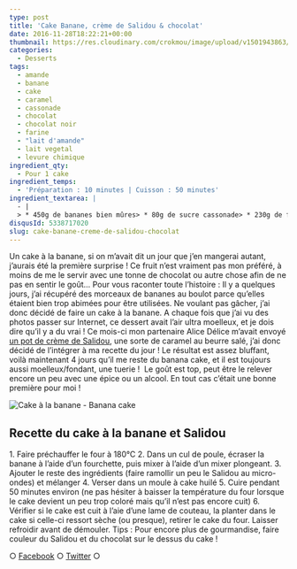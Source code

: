 ```yaml
---
type: post
title: 'Cake Banane, crème de Salidou & chocolat'
date: 2016-11-28T18:22:21+00:00
thumbnail: https://res.cloudinary.com/crokmou/image/upload/v1501943863/cake-banane-salidou-chocolat-crokmou-blog-culinaire-belge.jpg
categories: 
  - Desserts
tags: 
  - amande
  - banane
  - cake
  - caramel
  - cassonade
  - chocolat
  - chocolat noir
  - farine
  - "lait d'amande"
  - lait vegetal
  - levure chimique
ingredient_qty: 
  - Pour 1 cake
ingredient_temps: 
  - 'Préparation : 10 minutes | Cuisson : 50 minutes'
ingredient_textarea: |
  - |
  > * 450g de bananes bien mûres> * 80g de sucre cassonade> * 230g de farine> * 1,5 càs d'huile neutre> * 70 ml de lait d'amande> * 60g de chocolat noir> * 50g de salidou> * 2 càc de levure chimique
disqusId: 5338717020
slug: cake-banane-creme-de-salidou-chocolat
---
```


Un cake à la banane, si on m’avait dit un jour que j’en mangerai autant, j’aurais été la première surprise ! Ce fruit n’est vraiment pas mon préféré, à moins de me le servir avec une tonne de chocolat ou autre chose afin de ne pas en sentir le goût… Pour vous raconter toute l’histoire : Il y a quelques jours, j’ai récupéré des morceaux de bananes au boulot parce qu’elles étaient bien trop abimées pour être utilisées. Ne voulant pas gâcher, j’ai donc décidé de faire un cake à la banane. A chaque fois que j’ai vu des photos passer sur Internet, ce dessert avait l’air ultra moelleux, et je dois dire qu’il y a du vrai ! Ce mois-ci mon partenaire Alice Délice m’avait envoyé [un pot de crème de Salidou](https://www.alicedelice.com/confiture-coulis/creme-de-salidou-220g-1012577.html), une sorte de caramel au beurre salé, j’ai donc décidé de l’intégrer à ma recette du jour ! Le résultat est assez bluffant, voilà maintenant 4 jours qu’il me reste du banana cake, et il est toujours aussi moelleux/fondant, une tuerie !  Le goût est top, peut être le relever encore un peu avec une épice ou un alcool. En tout cas c’était une bonne première pour moi !  

![Cake à la banane - Banana cake](http://www.crokmou.com/wp-content/uploads/2016/11/cake-banane-salidou-chocolat-crokmou-blog-culinaire-belge-2.jpg)

## **Recette du cake à la banane et Salidou**

1\. Faire préchauffer le four à 180°C 2\. Dans un cul de poule, écraser la banane à l’aide d’un fourchette, puis mixer à l’aide d’un mixer plongeant. 3\. Ajouter le reste des ingrédients (faire ramollir un peu le Salidou au micro-ondes) et mélanger 4\. Verser dans un moule à cake huilé 5\. Cuire pendant 50 minutes environ (ne pas hésiter à baisser la température du four lorsque le cake devient un peu trop coloré mais qu’il n’est pas encore cuit) 6\. Vérifier si le cake est cuit à l’aie d’une lame de couteau, la planter dans le cake si celle-ci ressort sèche (ou presque), retirer le cake du four. Laisser refroidir avant de démouler. Tips : Pour encore plus de gourmandise, faire couleur du Salidou et du chocolat sur le dessus du cake !  

○ [Facebook](https://www.facebook.com/crokmou.blog) ○ [Twitter](https://twitter.com/Crokmou) ○